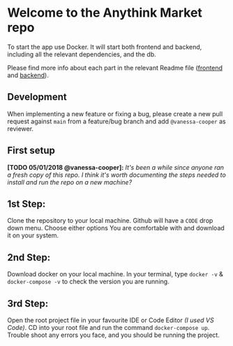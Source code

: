 # Welcome to the Anythink Market repo

To start the app use Docker. It will start both frontend and backend, including all the relevant dependencies, and the db.

Please find more info about each part in the relevant Readme file ([frontend](frontend/readme.md) and [backend](backend/README.md)).

## Development

When implementing a new feature or fixing a bug, please create a new pull request against `main` from a feature/bug branch and add `@vanessa-cooper` as reviewer.

## First setup

**[TODO 05/01/2018 @vanessa-cooper]:** _It's been a while since anyone ran a fresh copy of this repo. I think it's worth documenting the steps needed to install and run the repo on a new machine?_

## 1st Step: 
Clone the repository to your local machine. Github will have a `CODE` drop down menu. Choose either options You are comfortable with and download it on your system.

## 2nd Step: 
Download docker on your local machine. In your terminal, type `docker -v` & `docker-compose -v` to check the version you are running.

## 3rd Step:
Open the root project file in your favourite IDE or Code Editor *(I used VS Code)*. CD into your root file and run the command `docker-compose up`. Trouble shoot any errors you face, and you should be running the project.